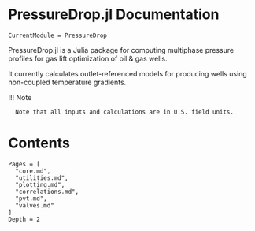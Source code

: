 # PressureDrop.jl Documentation

```@meta
CurrentModule = PressureDrop
```

PressureDrop.jl is a Julia package for computing multiphase pressure profiles for gas lift optimization of oil & gas wells.

It currently calculates outlet-referenced models for producing wells using non-coupled temperature gradients.

!!! Note

      Note that all inputs and calculations are in U.S. field units.

# Contents

```@contents
Pages = [
  "core.md",
  "utilities.md",
  "plotting.md",
  "correlations.md",
  "pvt.md",
  "valves.md"
]
Depth = 2
```
